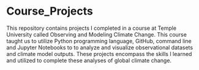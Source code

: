 # Course_Projects
This repository contains projects I completed in a course at Temple University called Observing and Modeling Climate Change. This course taught us to utilize Python programming language, GitHub, command line and Jupyter Notebooks to to analyze and visualize observational datasets and climate model outputs. These projects encompass the skills I learned and utilized to complete these analyses of global climate change.
